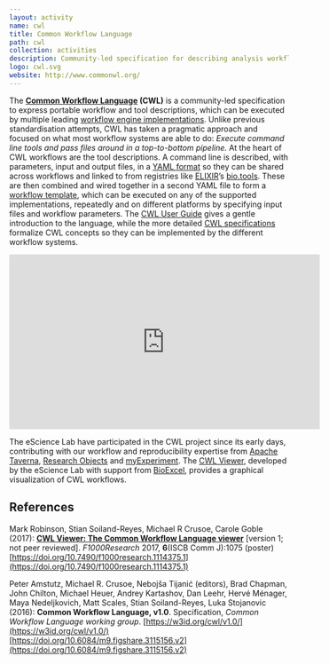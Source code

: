 ```yaml
---
layout: activity
name: cwl
title: Common Workflow Language
path: cwl
collection: activities
description: Community-led specification for describing analysis workflows and tools in a way that makes them portable and scalable across a variety of software and hardware environments
logo: cwl.svg
website: http://www.commonwl.org/
---
```


The **[Common Workflow Language](http://www.commonwl.org/) (CWL)** is a community-led specification to express portable workflow and tool descriptions, which can be executed by multiple leading [workflow engine implementations](http://www.commonwl.org/#Implementations). Unlike previous standardisation attempts, CWL has taken a pragmatic approach and focused on what most workflow systems are able to do: *Execute command line tools and pass files around in a top-to-bottom pipeline.* At the heart of CWL workflows are the tool descriptions. A command line is described, with parameters, input and output files, in a [YAML format](http://www.commonwl.org/v1.0/UserGuide.html#Wrapping_Command_Line_Tools) so they can be shared across workflows and linked to from registries like [ELIXIR](/projects/elixir/)’s [bio.tools](https://bio.tools/). These are then combined and wired together in a second YAML file to form a [workflow template](http://www.commonwl.org/v1.0/UserGuide.html#Writing_Workflows), which can be executed on any of the supported implementations, repeatedly and on different platforms by specifying input files and workflow parameters. The [CWL User Guide](http://www.commonwl.org/v1.0/UserGuide.html) gives a gentle introduction to the language, while the more detailed [CWL specifications](http://www.commonwl.org/v1.0/) formalize CWL concepts so they can be implemented by the different workflow systems. 

<iframe width="560" height="315" src="https://www.youtube-nocookie.com/embed/86eY8xs-Vo8" frameborder="0" allowfullscreen></iframe>

The eScience Lab have participated in the CWL project since its early days, contributing with our workflow and reproducibility expertise from [Apache Taverna](/products/taverna/), [Research Objects](/products/researchobjects/) and [myExperiment](/products/myexperiment/). The [CWL Viewer](/products/cwlviewer/), developed by the eScience Lab with support from [BioExcel](/projects/bioexcel/), provides a graphical visualization of CWL workflows.

## References

Mark Robinson, Stian Soiland-Reyes, Michael R Crusoe, Carole Goble (2017): 
**[CWL Viewer: The Common Workflow Language viewer](https://www.research.manchester.ac.uk/portal/en/publications/cwl-viewer(b60c4d3c-303b-4b54-94f0-9cb1e9059b20).html)** [version 1; not peer reviewed]. _F1000Research_ 2017, **6**(ISCB Comm J):1075 (poster) [https://doi.org/10.7490/f1000research.1114375.1](https://doi.org/10.7490/f1000research.1114375.1)

Peter Amstutz, Michael R. Crusoe, Nebojša Tijanić (editors), Brad Chapman, John Chilton, Michael Heuer, Andrey Kartashov, Dan Leehr, Hervé Ménager, Maya Nedeljkovich, Matt Scales, Stian Soiland-Reyes, Luka Stojanovic (2016): 
**Common Workflow Language, v1.0**.
Specification, _Common Workflow Language working group_. 
[https://w3id.org/cwl/v1.0/](https://w3id.org/cwl/v1.0/)
[https://doi.org/10.6084/m9.figshare.3115156.v2](https://doi.org/10.6084/m9.figshare.3115156.v2)
